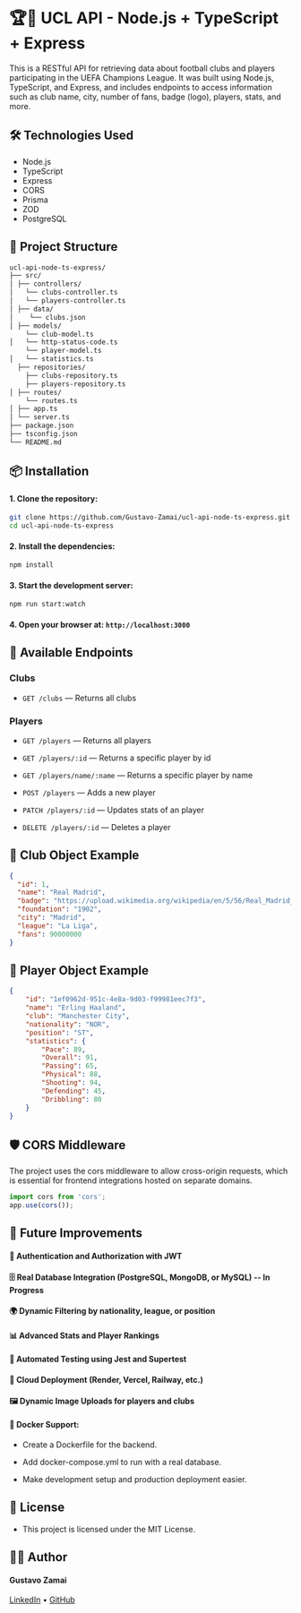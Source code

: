 # 🏆🏅 UCL API - Node.js + TypeScript + Express

This is a RESTful API for retrieving data about football clubs and players participating in the UEFA Champions League. It was built using Node.js, TypeScript, and Express, and includes endpoints to access information such as club name, city, number of fans, badge (logo), players, stats, and more.

## 🛠 Technologies Used

- Node.js
- TypeScript
- Express
- CORS
- Prisma
- ZOD
- PostgreSQL

## 📁 Project Structure
```bash
ucl-api-node-ts-express/
├── src/
│ ├── controllers/
│   └── clubs-controller.ts
│   └── players-controller.ts
│ ├── data/
│    └── clubs.json
│ ├── models/
    └── club-model.ts
│   └── http-status-code.ts
    └── player-model.ts
│   └── statistics.ts
  ├── repositories/
    ├── clubs-repository.ts
    ├── players-repository.ts
│ ├── routes/
    └── routes.ts
│ ├── app.ts
│ └── server.ts
├── package.json
├── tsconfig.json
└── README.md
```

## 📦 Installation

#### 1. Clone the repository:
```bash
git clone https://github.com/Gustavo-Zamai/ucl-api-node-ts-express.git
cd ucl-api-node-ts-express
```
#### 2. Install the dependencies:
```bash
npm install
```

#### 3. Start the development server:
```bash
npm run start:watch
```

#### 4. Open your browser at: `http://localhost:3000`

## 🔁 Available Endpoints
### Clubs
- `GET /clubs` — Returns all clubs

### Players
- `GET /players` — Returns all players

- `GET /players/:id` — Returns a specific player by id

- `GET /players/name/:name` — Returns a specific player by name

- `POST /players` — Adds a new player

- `PATCH /players/:id` — Updates stats of an player

- `DELETE /players/:id` — Deletes a player

## 📌 Club Object Example
```json
{
  "id": 1,
  "name": "Real Madrid",
  "badge": "https://upload.wikimedia.org/wikipedia/en/5/56/Real_Madrid_CF.svg",
  "foundation": "1902",
  "city": "Madrid",
  "league": "La Liga",
  "fans": 90000000
}
```
## 📌 Player Object Example
```json
{
    "id": "1ef0962d-951c-4e8a-9d03-f99981eec7f3",
    "name": "Erling Haaland",
    "club": "Manchester City",
    "nationality": "NOR",
    "position": "ST",
    "statistics": {
        "Pace": 89,
        "Overall": 91,
        "Passing": 65,
        "Physical": 88,
        "Shooting": 94,
        "Defending": 45,
        "Dribbling": 80
    }
}
```
## 🛡 CORS Middleware
The project uses the cors middleware to allow cross-origin requests, which is essential for frontend integrations hosted on separate domains.

```ts
import cors from 'cors';
app.use(cors());
```

## 🔮 Future Improvements
#### 🔐 Authentication and Authorization with JWT

#### 🗄 Real Database Integration (PostgreSQL, MongoDB, or MySQL) -- In Progress

#### 🌍 Dynamic Filtering by nationality, league, or position

#### 📊 Advanced Stats and Player Rankings

#### 🧪 Automated Testing using Jest and Supertest

#### 📱 Cloud Deployment (Render, Vercel, Railway, etc.)

#### 🖼 Dynamic Image Uploads for players and clubs

#### 🐳 Docker Support:

- Create a Dockerfile for the backend.

- Add docker-compose.yml to run with a real database.

- Make development setup and production deployment easier.

## 📄 License
- This project is licensed under the MIT License.


## 🙋‍♂️ Author
#### Gustavo Zamai

[LinkedIn](https://www.linkedin.com/in/gustavo-sim%C3%A3o-zamai-664a5521a/) • 
[GitHub](https://github.com/Gustavo-Zamai)
